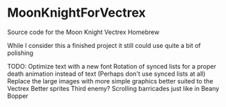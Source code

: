 # MoonKnightForVectrex
Source code for the Moon Knight Vectrex Homebrew

While I consider this a finished project it still could use quite a bit of polishing

TODO:
Optimize text with a new font
Rotation of synced lists for a proper death animation instead of text
(Perhaps don't use synced lists at all)
Replace the large images with more simple graphics better suited to the Vectrex
Better sprites
Third enemy?
Scrolling barricades just like in Beany Bopper
